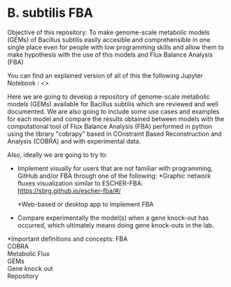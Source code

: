 # B. subtilis FBA

Objective of this repository: To make genome-scale metabolic models (GEMs) of Bacillus subtilis easily accesible and comprehensible in one single place even for people with low programming skills and allow them to make hypothesis with the use of this models and Flux Balance Analysis (FBA)

You can find an explained version of all of this the following Jupyter Notebook : <>

Here we are going to develop a repository of genome-scale metabolic models (GEMs) available for Bacillus subtilis which are reviewed and well documented. We are also going to include some use cases and examples for each model and compare the results obtained between models with the computational tool of Flux Balance Analysis (FBA) performed in python using the library "cobrapy" based in COnstraint Based Reconstruction and Analysis (COBRA) and with experimental data.

Also, ideally we are going to try to:
* Implement visually for users that are not familiar with programming, GitHub and/or FBA through one of the following:
	*Graphic network fluxes visualization similar to ESCHER-FBA: <https://sbrg.github.io/escher-fba/#/>   
  
	*Web-based or desktop app to implement FBA
* Compare experimentally the model(s) when a gene knock-out has occurred, which ultimately means doing gene knock-outs in the lab.


*Important definitions and concepts:
FBA  
COBRA  
Metabolic Flux  
GEMs  
Gene knock out  
Repository  
